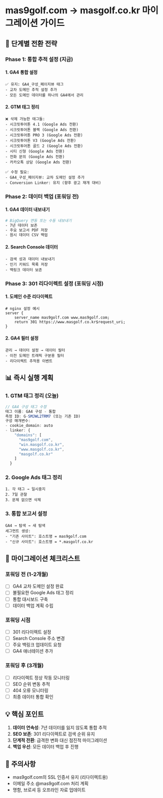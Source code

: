# mas9golf.com → masgolf.co.kr 마이그레이션 가이드

## 🎯 단계별 전환 전략

### Phase 1: 통합 추적 설정 (지금)

#### 1. GA4 통합 설정
```
✅ 유지: GA4_구성_페이지뷰 태그
- 교차 도메인 추적 설정 추가
- 모든 도메인 데이터를 하나의 GA4에서 관리
```

#### 2. GTM 태그 정리
```
❌ 삭제 가능한 태그들:
- 시크릿투어톤 4.1 (Google Ads 전환)
- 시크릿투어톤 블랙 (Google Ads 전환)
- 시크릿투어톤 PRO 3 (Google Ads 전환)
- 시크릿투어톤 V3 (Google Ads 전환)
- 시크릿투어톤 골드 2 (Google Ads 전환)
- 시티 신형 (Google Ads 전환)
- 전화 문의 (Google Ads 전환)
- 카카오톡 상담 (Google Ads 전환)

✅ 수정 필요:
- GA4_구성_페이지뷰: 교차 도메인 설정 추가
- Conversion Linker: 유지 (향후 광고 재개 대비)
```

### Phase 2: 데이터 백업 (포워딩 전)

#### 1. GA4 데이터 내보내기
```bash
# BigQuery 연동 또는 수동 내보내기
- 7년 데이터 보존
- 주요 보고서 PDF 저장
- 원시 데이터 CSV 백업
```

#### 2. Search Console 데이터
```
- 검색 성과 데이터 내보내기
- 인기 키워드 목록 저장
- 백링크 데이터 보존
```

### Phase 3: 301 리다이렉트 설정 (포워딩 시점)

#### 1. 도메인 수준 리다이렉트
```nginx
# nginx 설정 예시
server {
    server_name mas9golf.com www.mas9golf.com;
    return 301 https://www.masgolf.co.kr$request_uri;
}
```

#### 2. GA4 필터 설정
```
관리 → 데이터 설정 → 데이터 필터
- 이전 도메인 트래픽 구분용 필터
- 리다이렉트 추적용 이벤트
```

## 📊 즉시 실행 계획

### 1. GTM 태그 정리 (오늘)
```javascript
// GA4 구성 태그 수정
태그 이름: GA4 구성 - 통합
측정 ID: G-SMJWL2TRM7 (또는 기존 ID)
구성 매개변수:
- cookie_domain: auto
- linker: {
    "domains": [
      "mas9golf.com",
      "win.masgolf.co.kr",
      "www.masgolf.co.kr",
      "masgolf.co.kr"
    ]
  }
```

### 2. Google Ads 태그 정리
```
1. 각 태그 → 일시중지
2. 7일 관찰
3. 문제 없으면 삭제
```

### 3. 통합 보고서 설정
```
GA4 → 탐색 → 새 탐색
세그먼트 생성:
- "기존 사이트": 호스트명 = mas9golf.com
- "신규 사이트": 호스트명 = *.masgolf.co.kr
```

## 🔄 마이그레이션 체크리스트

### 포워딩 전 (1-2개월)
- [ ] GA4 교차 도메인 설정 완료
- [ ] 불필요한 Google Ads 태그 정리
- [ ] 통합 대시보드 구축
- [ ] 데이터 백업 계획 수립

### 포워딩 시점
- [ ] 301 리다이렉트 설정
- [ ] Search Console 주소 변경
- [ ] 주요 백링크 업데이트 요청
- [ ] GA4 애너테이션 추가

### 포워딩 후 (3개월)
- [ ] 리다이렉트 정상 작동 모니터링
- [ ] SEO 순위 변동 추적
- [ ] 404 오류 모니터링
- [ ] 최종 데이터 통합 확인

## 💡 핵심 포인트

1. **데이터 연속성**: 7년 데이터를 잃지 않도록 통합 추적
2. **SEO 보존**: 301 리다이렉트로 검색 순위 유지
3. **단계적 전환**: 급격한 변화 대신 점진적 마이그레이션
4. **백업 우선**: 모든 데이터 백업 후 진행

## 🚨 주의사항

- mas9golf.com의 SSL 인증서 유지 (리다이렉트용)
- 이메일 주소 @mas9golf.com 처리 계획
- 명함, 브로셔 등 오프라인 자료 업데이트
